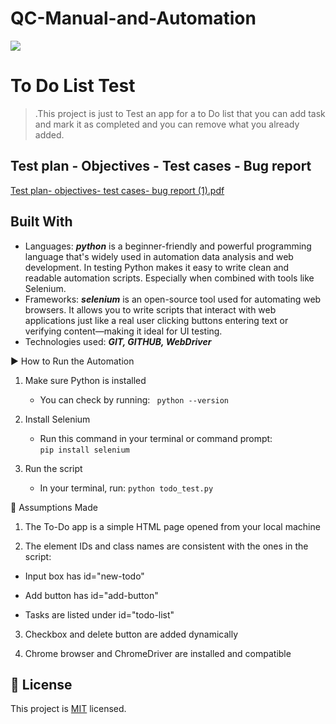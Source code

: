 # QC-Manual-and-Automation

![](https://img.shields.io/static/v1?label=BY&message=Reemoz&color=pink)

<!-- Feel Free to Add, Update, Delete Any Section you find needs so -->

# To Do List Test

> .This project is just to Test an app for a to Do list that you can add task and mark it as completed and you can remove what you already added.



## Test plan - Objectives - Test cases - Bug report 

[Test plan- objectives- test cases- bug report (1).pdf](https://github.com/user-attachments/files/21391318/Test.plan-.objectives-.test.cases-.bug.report.1.pdf)




## Built With

- Languages: _**python**_ is a beginner-friendly and powerful programming language that's widely used in automation data analysis and web development. In testing Python makes it easy       to write clean and readable automation scripts. Especially when combined with tools like Selenium.
- Frameworks: _**selenium**_ is an open-source tool used for automating web browsers. It allows you to write scripts that interact with web applications just like a real user clicking      buttons entering text or verifying content—making it ideal for UI testing.
- Technologies used: _**GIT, GITHUB, WebDriver**_

▶️ How to Run the Automation
1. Make sure Python is installed
     - You can check by running:
``` python --version```

2. Install Selenium
     - Run this command in your terminal or command prompt:  
     ```pip install selenium```
3. Run the script
     -  In your terminal, run:
```python todo_test.py```

🤔 Assumptions Made
1. The To-Do app is a simple HTML page opened from your local machine

2. The element IDs and class names are consistent with the ones in the script:

  - Input box has id="new-todo"

  - Add button has id="add-button"

  - Tasks are listed under id="todo-list"

3. Checkbox and delete button are added dynamically

4. Chrome browser and ChromeDriver are installed and compatible

## 📝 License

This project is [MIT](/LICENSE) licensed.
